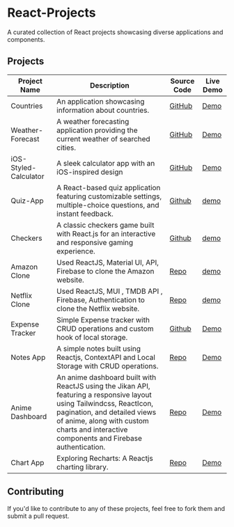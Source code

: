 # React-Projects
A curated collection of React projects showcasing diverse applications and components.

## Projects

| Project Name       | Description           | Source Code                         | Live Demo                           |
|--------------------|-----------------------|-------------------------------------|-------------------------------------|
| Countries | An application showcasing information about countries.| [GitHub](https://github.com/Tahrim19/Countries.git) | [Demo](https://countries-tan-ten.vercel.app/)|
| Weather-Forecast | A weather forecasting application providing the current weather of searched cities.| [GitHub](https://github.com/Tahrim19/Weather-Forecast.git)|[Demo](https://weather-forecast-flame-one.vercel.app/) |
| iOS-Styled-Calculator | A sleek calculator app with an iOS-inspired design|[GitHub](https://github.com/Tahrim19/iOS-Styled-Calculator.git)| [Demo](https://i-os-styled-calculator.vercel.app/) |
 | Quiz-App | A React-based quiz application featuring customizable settings, multiple-choice questions, and instant feedback.   | [Github](https://github.com/Tahrim19/Quiz-App.git) |[demo](https://quiz-app-alpha-beryl.vercel.app) |
  | Checkers| A classic checkers game built with React.js for an interactive and responsive gaming experience. | [Github](https://github.com/Tahrim19/Checkers-Game.git) |[demo](https://checkers-game-xi.vercel.app/) |
  | Amazon Clone | Used ReactJS, Material UI, API, Firebase to clone the Amazon website. | [Repo](https://github.com/Tahrim19/Amazon-Clone.git) | [demo](https://amazon-clone-rho-ecru.vercel.app/)|
  |Netflix Clone | Used ReactJS, MUI , TMDB API , Firebase, Authentication to clone the Netflix website. |[Repo](https://github.com/Tahrim19/Netflix-clone.git) |[demo]( https://netflix-clone-ecru-chi.vercel.app/) |
| Expense Tracker | Simple Expense tracker with CRUD operations and custom hook of local storage.| [Github](https://github.com/Tahrim19/Expense-Tracker.git) | [Demo](https://expense-tracker-rouge-five.vercel.app/) |
| Notes App | A simple notes built using Reactjs, ContextAPI and Local Storage with CRUD operations. | [Repo](https://github.com/Tahrim19/Notes-app.git) |[Demo](https://notes-app-iota-drab-14.vercel.app) |
| Anime Dashboard | An anime dashboard built with ReactJS using the Jikan API, featuring a responsive layout using Tailwindcss, ReactIcon, pagination, and detailed views of anime, along with custom charts and interactive components and Firebase authentication.  | [Repo](https://github.com/Tahrim19/dashboard.git) |[Demo](https://anime-dashboard-rho.vercel.app/) |
| Chart App | Exploring Recharts: A Reactjs charting library. |[Repo](https://github.com/Tahrim19/Chart-app.git) |[Demo](https://chart-app-wine.vercel.app/)|


## Contributing
If you'd like to contribute to any of these projects, feel free to fork them and submit a pull request.

